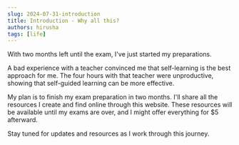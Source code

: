 ```yaml
---
slug: 2024-07-31-introduction
title: Introduction - Why all this?
authors: hirusha
tags: [life]
---
```


With two months left until the exam, I've just started my preparations.

A bad experience with a teacher convinced me that self-learning is the best approach for me. The four hours with that teacher were unproductive, showing that self-guided learning can be more effective.

My plan is to finish my exam preparation in two months. I'll share all the resources I create and find online through this website. These resources will be available until my exams are over, and I might offer everything for $5 afterward.

Stay tuned for updates and resources as I work through this journey.
